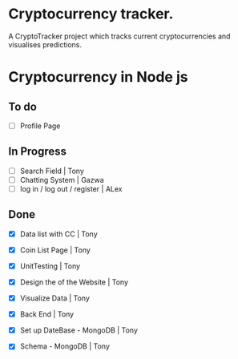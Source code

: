 # Cryptocurrency tracker. 
A CryptoTracker project which tracks current cryptocurrencies and visualises predictions.




<h1>Cryptocurrency in Node js</h1>

<h2>To do</h2>

- [ ]  Profile Page


<h2>In Progress</h2>

- [ ]  Search Field | Tony
- [ ]  Chatting System | Gazwa 
- [ ]  log in / log out / register | ALex
    
<h2>Done</h2>

- [X]  Data list with CC | Tony
- [X]  Coin List Page | Tony
- [X]  UnitTesting | Tony
- [X]  Design the of the Website | Tony
- [X]  Visualize Data | Tony
- [X]  Back End | Tony 
- [X]  Set up DateBase - MongoDB | Tony
- [X]  Schema - MongoDB | Tony

